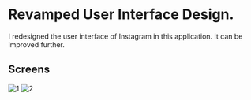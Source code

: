 # Revamped User Interface Design.

I redesigned the user interface of Instagram in this application. It can be improved further.

## Screens

![1](https://user-images.githubusercontent.com/51384613/158037136-ae9c181e-231c-42fa-870a-9346bd1dfb18.jpg)
![2](https://user-images.githubusercontent.com/51384613/158037145-aad090df-601f-43f2-9fff-a1e92141c20a.jpg)
